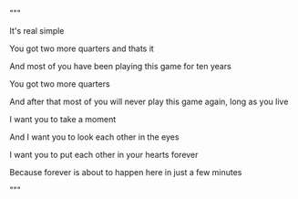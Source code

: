 """

It's real simple

You got two more quarters and thats it

And most of you have been playing this game for ten years

You got two more quarters

And after that most of you will never play this game again, long as you live

I want you to take a moment

And I want you to look each other in the eyes

I want you to put each other in your hearts forever

Because forever is about to happen here in just a few minutes

"""
